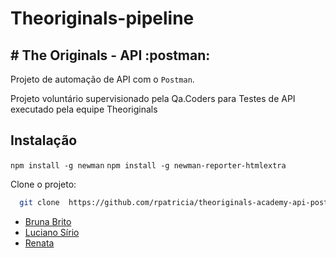 # Theoriginals-pipeline

## # The Originals - API :postman:

Projeto de automação de API com o ```Postman```.

Projeto voluntário supervisionado pela Qa.Coders para Testes de API executado pela equipe Theoriginals

## Instalação

   ``` npm install -g newman ```
   ``` npm install -g newman-reporter-htmlextra ```

Clone o projeto:

```bash
  git clone  https://github.com/rpatricia/theoriginals-academy-api-postman.gitstman
```
- [Bruna Brito]()
- [Luciano Sírio](https://github.com/lucianosirio)
- [Renata](https://github.com/rpatricia?tab=repositories)